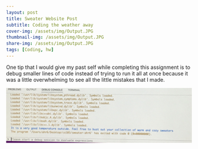 ```yaml
---
layout: post
title: Sweater Website Post 
subtitle: Coding the weather away
cover-img: /assets/img/Output.JPG
thumbnail-img: /assets/img/Output.JPG
share-img: /assets/img/Output.JPG
tags: [Coding, hw]
---
```

One tip that I would give my past self while completing this assignment is to debug smaller lines of code instead of trying to run it all at once because it was a little overwhelming to see all the little mistakes that I made. 



![Output](/assets/img/Output.JPG "Output")






